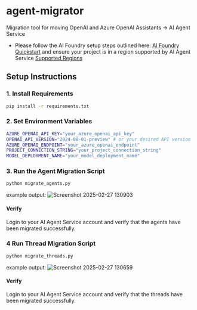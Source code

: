 # agent-migrator
Migration tool for moving OpenAI and Azure OpenAI Assistants -> AI Agent Service

* Please follow the AI Foundry setup steps outlined here: [AI Foundry Quickstart](https://learn.microsoft.com/en-us/azure/ai-services/agents/quickstart?pivots=programming-language-python-azure) 
and ensure your project is in a region supported by AI Agent Service [Supported Regions](https://learn.microsoft.com/en-us/azure/ai-services/agents/concepts/model-region-support)

## Setup Instructions

### 1. Install Requirements

```bash
pip install -r requirements.txt
```

### 2. Set Environment Variables

```bash
AZURE_OPENAI_API_KEY="your_azure_openai_api_key"
OPENAI_API_VERSION="2024-08-01-preview" # or your desired API version
AZURE_OPENAI_ENDPOINT="your_azure_openai_endpoint"
PROJECT_CONNECTION_STRING="your_project_connection_string"
MODEL_DEPLOYMENT_NAME="your_model_deployment_name"
```
### 3. Run the Agent Migration Script

```bash
python migrate_agents.py
```
example output:
![Screenshot 2025-02-27 130903](https://github.com/user-attachments/assets/8d225c62-86d9-45c5-8462-24f7bb4a943a)

#### Verify
Login to your AI Agent Service account and verify that the agents have been migrated successfully.

### 4 Run Thread Migration Script

```bash
python migrate_threads.py
```
example output:
![Screenshot 2025-02-27 130659](https://github.com/user-attachments/assets/a9d16c77-8565-4ca8-8a81-943377aac4f1)

#### Verify
Login to your AI Agent Service account and verify that the threads have been migrated successfully.

